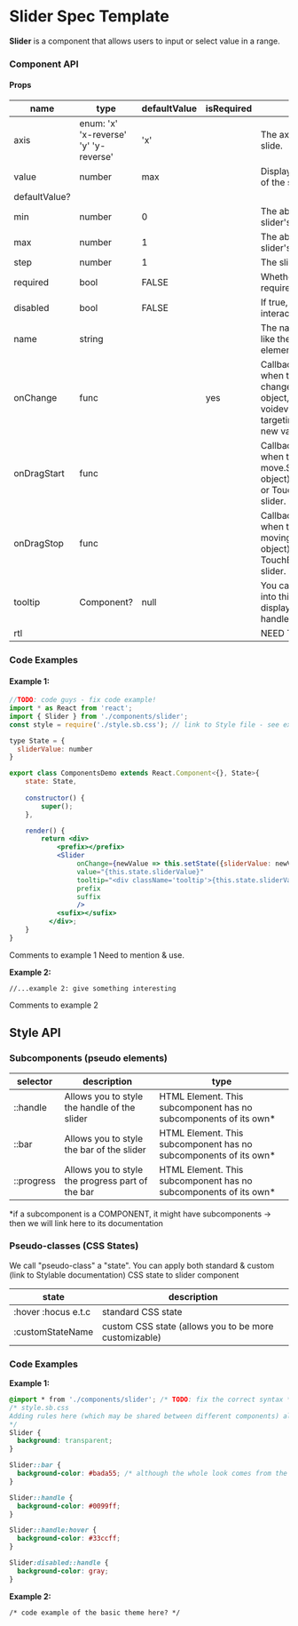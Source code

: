 # Slider Spec Template

**Slider** is a component that allows users to input or select value in a range.




### Component API

#### Props

| name          | type                                  | defaultValue | isRequired | description                              |
| ------------- | ------------------------------------- | ------------ | ---------- | ---------------------------------------- |
| axis          | enum: 'x' 'x-reverse' 'y' 'y-reverse' | 'x'          |            | The axis on which the slider will slide. |
| value         | number                                | max          |            | Displays default OR actual value of the slider |
| defaultValue? |                                       |              |            |                                          |
| min           | number                                | 0            |            | The absolute minimum of the slider's range |
| max           | number                                | 1            |            | The absolute maximum of the slider's range |
| step          | number                                | 1            |            | The slider's step                        |
| required      | bool                                  | FALSE        |            | Whether or not the slider is required in a form. |
| disabled      | bool                                  | FALSE        |            | If true, the slider will not be interactable. |
| name          | string                                |              |            | The name of the slider. Behaves like the name attribute of an input element. |
| onChange      | func                                  |              | yes        | Callback function that is fired when the slider's value changed.Signature:function(event: object, newValue: number) => voidevent: KeyDown event targeting the slider.newValue: The new value of the slider. |
| onDragStart   | func                                  |              |            | Callback function that is fired when the slider has begun to move.Signature:function(event: object) => voidevent: MouseDown or TouchStart event targeting the slider. |
| onDragStop    | func                                  |              |            | Callback function that is fired when the slide has stopped moving.Signature:function(event: object) => voidevent: MouseEnd or TouchEnd event targeting the slider. |
| tooltip       | Component?                            | null         |            | You can pass a tooltip component into this prop, and it will be displayed on hover near the handle of the Slider |
| rtl           |                                       |              |            | NEED TO RESEARCH                         |



### Code Examples

#### **Example 1:**

```jsx
//TODO: code guys - fix code example!
import * as React from 'react';
import { Slider } from './components/slider';
const style = require('./style.sb.css'); // link to Style file - see examples of style files below

type State = {
  sliderValue: number
}

export class ComponentsDemo extends React.Component<{}, State>{
  	state: State,
    
    constructor() {
        super();
    },

    render() {
        return <div>
          	<prefix></prefix>
            <Slider 
                 onChange={newValue => this.setState({sliderValue: newValue})} // this should conform to the onChange API, please change 
              	 value="{this.state.sliderValue}"
                 tooltip="<div className='tooltip'>{this.state.sliderValue}</div>"
              	 prefix
              	 suffix
                 />
            <sufix></sufix>
          </div>;
    }
}
```

Comments to example 1 
Need to mention <prefix> & <suffix> use.



**Example 2:**

```max
//...example 2: give something interesting
```

Comments to example 2


## Style API

### Subcomponents (pseudo elements)

| selector   | description                              | type                                     |
| ---------- | ---------------------------------------- | ---------------------------------------- |
| ::handle   | Allows you to style the handle of the slider | HTML Element. This subcomponent has no subcomponents of its own* |
| ::bar      | Allows you to style the bar of the slider | HTML Element. This subcomponent has no subcomponents of its own* |
| ::progress | Allows you to style the progress part of the bar | HTML Element. This subcomponent has no subcomponents of its own* |

*if a subcomponent is a COMPONENT, it might have subcomponents -> then we will link here to its documentation

### Pseudo-classes (CSS States)

We call "pseudo-class" a "state". You can apply both standard & custom (link to Stylable documentation) CSS state to slider component 

| state               | description                              |
| ------------------- | ---------------------------------------- |
| :hover :hocus e.t.c | standard CSS state                       |
| :customStateName    | custom CSS state (allows you to be more customizable) |




### Code Examples

**Example 1:**

```css
@import * from './components/slider'; /* TODO: fix the correct syntax */
/* style.sb.css 
Adding rules here (which may be shared between different components) allows us to 	    override specific parts; or even change the whole theme
*/
Slider {
  background: transparent;
}

Slider::bar {
  background-color: #bada55; /* although the whole look comes from the theme, we override the background color of the slider bar */
}

Slider::handle {
  background-color: #0099ff;
}

Slider::handle:hover {
  background-color: #33ccff;
}

Slider:disabled::handle {
  background-color: gray;
}
```

**Example 2:**

```
/* code example of the basic theme here? */
```
